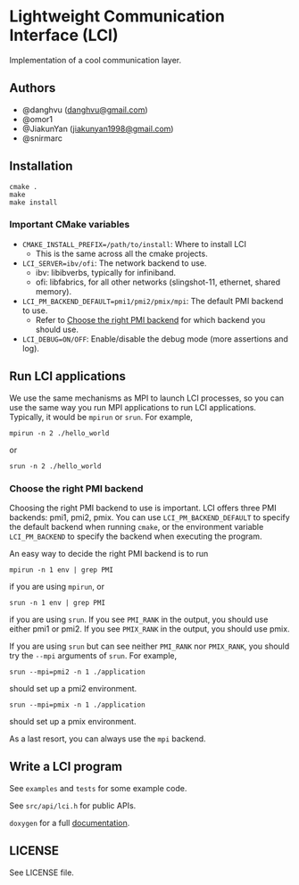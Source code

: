 # Lightweight Communication Interface (LCI)
Implementation of a cool communication layer.

## Authors

- \@danghvu (danghvu@gmail.com)
- \@omor1
- \@JiakunYan (jiakunyan1998@gmail.com)
- \@snirmarc

## Installation
```
cmake .
make
make install
```

### Important CMake variables
- `CMAKE_INSTALL_PREFIX=/path/to/install`: Where to install LCI
  - This is the same across all the cmake projects.
- `LCI_SERVER=ibv/ofi`: The network backend to use.
  - ibv: libibverbs, typically for infiniband.
  - ofi: libfabrics, for all other networks (slingshot-11, ethernet, shared memory).
- `LCI_PM_BACKEND_DEFAULT=pmi1/pmi2/pmix/mpi`: The default PMI backend to use.
  - Refer to [Choose the right PMI backend](#choose-the-right-pmi-backend) 
    for which backend you should use.
- `LCI_DEBUG=ON/OFF`: Enable/disable the debug mode (more assertions and log).

## Run LCI applications

We use the same mechanisms as MPI to launch LCI processes, so you can use the same way
you run MPI applications to run LCI applications. Typically, it would be `mpirun` or
`srun`. For example,
```
mpirun -n 2 ./hello_world
```
or
```
srun -n 2 ./hello_world
```

### Choose the right PMI backend
Choosing the right PMI backend to use is important. LCI offers three PMI backends: pmi1,
pmi2, pmix. You can use `LCI_PM_BACKEND_DEFAULT` to specify the default
backend when running `cmake`, or the environment variable `LCI_PM_BACKEND` to specify
the backend when executing the program.

An easy way to decide the right PMI backend is to run
```
mpirun -n 1 env | grep PMI
```
if you are using `mpirun`, or
```
srun -n 1 env | grep PMI
```
if you are using `srun`. If you see `PMI_RANK` in the output, you should use either pmi1
or pmi2. If you see `PMIX_RANK` in the output, you should use pmix.

If you are using `srun` but can see neither `PMI_RANK` nor `PMIX_RANK`, you should try
the `--mpi` arguments of `srun`. For example,
```
srun --mpi=pmi2 -n 1 ./application
```
should set up a pmi2 environment.
```
srun --mpi=pmix -n 1 ./application
```
should set up a pmix environment.

As a last resort, you can always use the `mpi` backend.

## Write a LCI program

See `examples` and `tests` for some example code.

See `src/api/lci.h` for public APIs.

`doxygen` for a full [documentation](https://uiuc-hpc.github.io/LC/).

## LICENSE
See LICENSE file.
